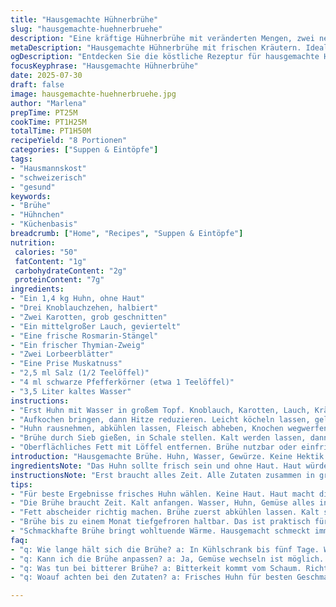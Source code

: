 ```yaml
---
title: "Hausgemachte Hühnerbrühe"
slug: "hausgemachte-huehnerbruehe"
description: "Eine kräftige Hühnerbrühe mit veränderten Mengen, zwei neuen Zutaten und geänderter Zubereitung. Die Kochzeit ist etwas kürzer. Perfekt als Basis für Suppen, Saucen oder zum Einfrieren. Nur einfache Zutaten, keine Milch, Nüsse oder Gluten. Aromatisch durch frische Kräuter und Gewürze. Die Brühe wird sorgfältig entfettet. 2 Liter ergeben circa acht Tassen. Ideal für herzhafte Rezepte oder als wärmendes Getränk."
metaDescription: "Hausgemachte Hühnerbrühe mit frischen Kräutern. Ideal für Suppen, Saucen. Aromatisch, ohne Zusatzstoffe. Perfekt für Wintertage."
ogDescription: "Entdecken Sie die köstliche Rezeptur für hausgemachte Hühnerbrühe. Einfach, gesund und vielseitig verwendbar für viele Gerichte."
focusKeyphrase: "Hausgemachte Hühnerbrühe"
date: 2025-07-30
draft: false
image: hausgemachte-huehnerbruehe.jpg
author: "Marlena"
prepTime: PT25M
cookTime: PT1H25M
totalTime: PT1H50M
recipeYield: "8 Portionen"
categories: ["Suppen & Eintöpfe"]
tags:
- "Hausmannskost"
- "schweizerisch"
- "gesund"
keywords:
- "Brühe"
- "Hühnchen"
- "Küchenbasis"
breadcrumb: ["Home", "Recipes", "Suppen & Eintöpfe"]
nutrition: 
 calories: "50"
 fatContent: "1g"
 carbohydrateContent: "2g"
 proteinContent: "7g"
ingredients:
- "Ein 1,4 kg Huhn, ohne Haut"
- "Drei Knoblauchzehen, halbiert"
- "Zwei Karotten, grob geschnitten"
- "Ein mittelgroßer Lauch, geviertelt"
- "Eine frische Rosmarin-Stängel"
- "Ein frischer Thymian-Zweig"
- "Zwei Lorbeerblätter"
- "Eine Prise Muskatnuss"
- "2,5 ml Salz (1/2 Teelöffel)"
- "4 ml schwarze Pfefferkörner (etwa 1 Teelöffel)"
- "3,5 Liter kaltes Wasser"
instructions:
- "Erst Huhn mit Wasser in großem Topf. Knoblauch, Karotten, Lauch, Kräuter und Gewürze dazu."
- "Aufkochen bringen, dann Hitze reduzieren. Leicht köcheln lassen, gelegentlich abschäumen. Etwa 1 Stunde 25 Minuten."
- "Huhn rausnehmen, abkühlen lassen, Fleisch abheben, Knochen wegwerfen."
- "Brühe durch Sieb gießen, in Schale stellen. Kalt werden lassen, dann in Kühlschrank zum Fettabscheiden."
- "Oberflächliches Fett mit Löffel entfernen. Brühe nutzbar oder einfrierbar."
introduction: "Hausgemachte Brühe. Huhn, Wasser, Gewürze. Keine Hektik. Kochzeit etwas variiert. Karotten und Lauch statt Zwiebel. Rosmarin zusätzlich. Muskatnuss für leichte Würze. Knoblauch mehr. Grundstock für viele Gerichte. Klar, kräftig, ohne Zusatzstoffe. Gefiltert, entfettet. Viel einfacher, als gedacht. Brühe hält lange. Einfach einzufrieren. Perfekt für Wintertage, Suppen, Soßen. Oft unterschätzt. Natürlich und gesund. Minimalisten schätzen Rezepte ohne Schnickschnack. Vollwertig. Viel Protein, wenig Fett. Auch Basis fürs Kochen von Reis oder Gemüse. Nicht nur Resteverwerter. White broth. Beruhigend. Unkompliziert. Lässt sich variieren. Schrittweise, geduldig kochen. Keine Hektik."
ingredientsNote: "Das Huhn sollte frisch sein und ohne Haut. Haut würde die Brühe ölig machen. Statt Zwiebel nehmen wir Lauch für milden Geschmack, Karotten bringen süßliche Noten. Knoblauch etwas mehr als üblich. Rosmarin für holzige Kräuternuancen, hat den Thymian nicht ersetzt, der bleibt. Lorbeerblätter für würzige Basis.Als zusätzliche Würze dagegen die Muskatnuss, leicht dosiert, kaum wahrnehmbar. Salz exakt bemessen, nicht zu viel. Pfefferkörner ganzer Sorte, grob, nicht gemahlen: Gutes Aroma. Wasser kalt, frisch. Menge wurden etwas erhöht, um Brühe intensiver zu machen. Wer weniger will, passt Menge im entsprechenden Verhältnis an. Keine fertigen Würzmittel, alles natürlich. Weil Verzicht auf Haut, keine Fettflut. Das bringt Reinheit und Klarheit in die Flüssigkeit."
instructionsNote: "Erst braucht alles Zeit. Alle Zutaten zusammen in großen Topf. Wasser kalt, damit sich Proteine langsam lösen. Dann gleich Hitze auf mittelhoch, schnell aufkochen. Nach dem Siedebeginn kleine Hitze, soll nur simmern. Abschäumen ist wichtig, weil unrein und bittere Schichten sonst Geschmack verderben. Mindestens jede 15 Minuten zwischendurch kontrollieren und abschöpfen. Kochzeit auf 1 Stunde 25 Minuten, damit Geschmack aus Knochen gelöst wird, aber nicht zu lang, sonst bitter. Danach Huhn rausnehmen, abkühlen lassen. Fleisch sofort lösen, sonst vergehen Aromen. Karkassen und Gemüse wegwerfen, brauchen wir nicht. Brühe durch feines Sieb laufen lassen, Flüssigkeit klar. Ganz abkühlen lassen, sonst Fett nicht sichtbar. Kalt stellen für mehrere Stunden, Fett steigt an Oberfläche. Mit Löffel vorsichtig entfernen, nicht durchrühren. Das macht die Brühe leichter und geschmacklich reiner. Gut zu verwenden zum direkten Kochen oder einfrieren. Lässt sich bestens portionieren. Schnell zu erwärmen und ideal als Basis. Wichtig: Keinerlei Zusatzstoffe, nur natürliche Aromaten."
tips:
- "Für beste Ergebnisse frisches Huhn wählen. Keine Haut. Haut macht die Brühe fettig, wirkt unappetitlich. Karotten bringen Süße. Lauch ist mild. Knoblauch hilft beim Aroma. Mehr Knoblauch als gewöhnlich. Muskatnuss dezenter Zusatz. Aromatisch, leicht würzig. Schritt für Schritt kochen. Geduld wichtig."
- "Die Brühe braucht Zeit. Kalt anfangen. Wasser, Huhn, Gemüse alles in den Topf. Aufkochen. Dann Hitze reduzieren. Köcheln lassen, nicht sprudeln. Abschäumen ist entscheidend. Schaum entfernen, sonst bitter. Alle 15 Minuten Kontrolle. Feine Siebe helfen, Klarheit zu bringen. Geduldig sein. Knoblauch macht den Geschmack ganz eigen."
- "Fett abscheider richtig machen. Brühe zuerst abkühlen lassen. Kalt stellen, damit Fett sichtbar wird. Mit einem Löffel vorsichtig abheben. Nicht umrühren. Fett macht Brühe schwer. Klare Brühe ist geschmacklich intensiver. Perfekt zum Einfrieren oder für mehr Gerichte. Ideal als Basis für viele Rezepte. Vielseitig und nützlich."
- "Brühe bis zu einem Monat tiefgefroren haltbar. Das ist praktisch für Wintertage. Oder für schnelle Gerichte. Portionieren und leicht aufwärmen. Einmal Rezept ausprobieren, Geschmack als Grundlage nutzen. Mit Reis oder Gemüse kombinieren. Auch für Saucen eine gute Idee. Gesunde Ernährung, ohne viele Zusatzstoffe. Natur pur."
- "Schmackhafte Brühe bringt wohltuende Wärme. Hausgemacht schmeckt immer besser. Tiefe Aromen durch frische Kräuter. Rosmarin und Thymian ergänzen sich gut. Variieren der Zutaten ist kein Problem. Mit anderen Gemüse spielen. Zwiebeln weglassen, Lauch ist milder. Saisonal kochen, Äpfel oder Kürbis hinzu. Experimentieren macht Spaß."
faq:
- "q: Wie lange hält sich die Brühe? a: In Kühlschrank bis fünf Tage. Wenn gefroren, bis zu einem Monat haltbar. Perfekt für Essensvorbereitung. Einfach in Portionen einfrieren."
- "q: Kann ich die Brühe anpassen? a: Ja, Gemüse wechseln ist möglich. Statt Lauch andere Sorten. Jetzt auch Kräuter variieren. Mehr Knoblauch oder andere Zutaten."
- "q: Was tun bei bitterer Brühe? a: Bitterkeit kommt vom Schaum. Richtig abschäumen ist der Schlüssel. Bei Bitterkeit weniger Hitze einstellen. Die Kochzeit prüfen. Bitteres Gemüse vermeiden."
- "q: Woauf achten bei den Zutaten? a: Frisches Huhn für besten Geschmack. Biologische Produkte sind oft besser. Gewürze sollten unbehandelt sein. Kontrolle der Inhaltsstoffe wichtig."

---
```

